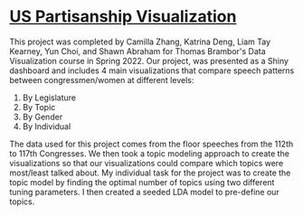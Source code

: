 # [US Partisanship Visualization](https://newsapp-for-newsroom.shinyapps.io/partisanship-in-america/)

This project was completed by Camilla Zhang, Katrina Deng, Liam Tay Kearney, Yun Choi, and Shawn Abraham for Thomas Brambor's Data Visualization course in Spring 2022. Our project, was presented as a Shiny dashboard and includes 4 main visualizations that compare speech patterns between congressmen/women at different levels:

1. By Legislature
2. By Topic
3. By Gender
4. By Individual

The data used for this project comes from the floor speeches from the 112th to 117th Congresses. We then took a topic modeling approach to create the visualizations so that our visualizations could compare which topics were most/least talked about. My individual task for the project was to create the topic model by finding the optimal number of topics using two different tuning parameters. I then created a seeded LDA model to pre-define our topics.
